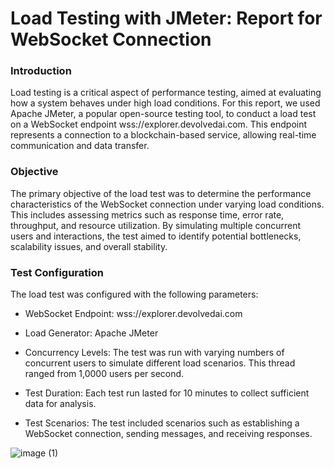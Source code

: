 # Load Testing with JMeter: Report for WebSocket Connection

### Introduction
Load testing is a critical aspect of performance testing, aimed at evaluating how a system behaves under high load conditions. For this report, we used Apache JMeter, a popular open-source testing tool, to conduct a load test on a WebSocket endpoint wss://explorer.devolvedai.com. This endpoint represents a connection to a blockchain-based service, allowing real-time communication and data transfer.

### Objective
The primary objective of the load test was to determine the performance characteristics of the WebSocket connection under varying load conditions. This includes assessing metrics such as response time, error rate, throughput, and resource utilization. By simulating multiple concurrent users and interactions, the test aimed to identify potential bottlenecks, scalability issues, and overall stability.

### Test Configuration
The load test was configured with the following parameters:

- WebSocket Endpoint: wss://explorer.devolvedai.com

- Load Generator: Apache JMeter

- Concurrency Levels: The test was run with varying numbers of concurrent users to simulate different load scenarios. This thread ranged from 1,0000 users per second.

- Test Duration: Each test run lasted for 10 minutes to collect sufficient data for analysis.

- Test Scenarios: The test included scenarios such as establishing a WebSocket connection, sending messages, and receiving responses.


![image (1)](https://github.com/Devolved-AI/Argochain/assets/160380027/a7b6b5ff-dfa9-4708-be0a-3f6acbe39af1)



